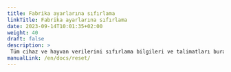 ```yaml
---
title: Fabrika ayarlarına sıfırlama
linkTitle: Fabrika ayarlarına sıfırlama
date: 2023-09-14T10:01:35+02:00
weight: 40
draft: false
description: >
 Tüm cihaz ve hayvan verilerini sıfırlama bilgileri ve talimatları burada bulunabilir
manualLink: /en/docs/reset/
---
```

<script>
  window.location.href = "/en/docs/reset/";
</script>
